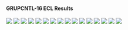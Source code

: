 #### GRUPCNTL-16 ECL Results

![](ECL/GRUPCNTL-16-Field_Production_Comparison_Plot.png)
![](ECL/GRUPCNTL-16-Group_MANI_A_Production_Comparison_Plot.png)
![](ECL/GRUPCNTL-16-Group_MANI_B_Production_Comparison_Plot.png)
![](ECL/GRUPCNTL-16-Group_PROD_Production_Comparison_Plot.png)
![](ECL/GRUPCNTL-16-Well_PRO3D_Pressure_Comparison_Plot.png)
![](ECL/GRUPCNTL-16-Well_PROD1_Pressure_Comparison_Plot.png)
![](ECL/GRUPCNTL-16-Well_PROD1_Production_and_Mode_of_Control_Plot.png)
![](ECL/GRUPCNTL-16-Well_PROD1_Production_Performance.png)
![](ECL/GRUPCNTL-16-Well_PROD2_Pressure_Comparison_Plot.png)
![](ECL/GRUPCNTL-16-Well_PROD2_Production_and_Mode_of_Control_Plot.png)
![](ECL/GRUPCNTL-16-Well_PROD2_Production_Performance.png)
![](ECL/GRUPCNTL-16-Well_PROD3_Production_and_Mode_of_Control_Plot.png)
![](ECL/GRUPCNTL-16-Well_PROD3_Production_Performance.png)
![](ECL/GRUPCNTL-16-Well_PROD4_Pressure_Comparison_Plot.png)
![](ECL/GRUPCNTL-16-Well_PROD4_Production_and_Mode_of_Control_Plot.png)
![](ECL/GRUPCNTL-16-Well_PROD4_Production_Performance.png)
